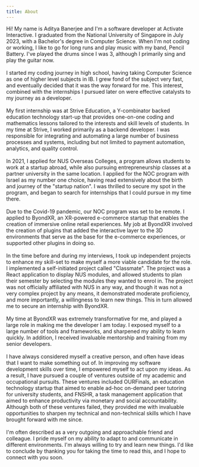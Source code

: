 ```yaml
---
title: About
---
```


Hi! My name is Aditya Banerjee and I'm a software developer at Activate Interactive.
I graduated from the National University of Singapore in July 2023, with a Bachelor's
degree in Computer Science. When I'm not coding or working, I like to go for long runs 
and play music with my band, Pencil Battery. I've played the drums since I was 3, although I
primarily sing and play the guitar now.
<br /><br />
I started my coding journey in high school, having taking Computer Science as
one of higher level subjects in IB. I grew fond of the subject very fast, and
eventually decided that it was the way forward for me. This interest, combined with
the internships I pursued later on were effective catalysts to my journey as a developer.
<br /><br />
My first internship was at Strive Education, a Y-combinator backed education technology start-up
that provides one-on-one coding and mathematics lessons tailored to the interests and skill levels
of students. In my time at Strive, I worked primarily as a backend developer. I was responsible for 
integrating and automating a large number of business processes and systems, including but not limited 
to payment automation, analytics, and quality control.
<br /><br />
In 2021, I applied for NUS Overseas Colleges, a program allows students to work at a startup 
abroad, while also pursuing entrepreneurship classes at a partner university in the same
location. I applied for the NOC program with Israel as my number one choice,
having read extensively about the birth and journey of the "startup nation". I
was thrilled to secure my spot in the program, and began to search for internships that I 
could pursue in my time there.
<br /><br />
Due to the Covid-19 pandemic, our NOC program was set to be remote. I applied to
ByondXR, an XR-powered e-commerce startup that enables the creation of immersive online 
retail experiences. My job at ByondXR involved the creation of plugins that added the 
interactive layer to the 3D environments that serve as the base for the e-commerce experiences, 
or supported other plugins in doing so.
<br /><br />
In the time before and during my interviews, I took up independent projects to 
enhance my skill-set to make myself a more viable candidate for the role. I implemented
a self-initiated project called "Classmate". The project was a React application
to display NUS modules, and allowed students to plan their semester by selecting
the modules they wanted to enrol in. The project was not officially affiliated
with NUS in any way, and though it was not a very complex project by any means,
it demonstrated moderate proficiency, and more importantly, a willingness to
learn new things. This in turn allowed me to secure an internship with ByondXR.
<br /><br />
My time at ByondXR was extremely transformative for me, and played a large role in
making me the developer I am today. I exposed myself to a large number of tools and
frameworks, and sharpened my ability to learn quickly. In addition, I received invaluable 
mentorship and training from my senior developers.
<br /><br />
I have always considered myself a creative person, and often have ideas that I want to
make something out of. In improving my software development skills over time, I empowered myself
to act upon my ideas. As a result, I have pursued a couple of ventures outside
of my academic and occupational pursuits. These ventures included OURFinals, an education
technology startup that aimed to enable ad-hoc on-demand peer tutoring for university students,
and FNSHR, a task management application that aimed to enhance productivity via monetary and social
accountability. Although both of these ventures failed, they provided me with invaluable opportunities 
to sharpen my technical and non-technical skills which I have brought forward with me since.
<br /><br />
I'm often described as a very outgoing and approachable friend and colleague. I pride
myself on my ability to adapt to and communicate in different environments. I'm always
willing to try and learn new things. I'd like to conclude by thanking you for taking
the time to read this, and I hope to connect with you soon.
